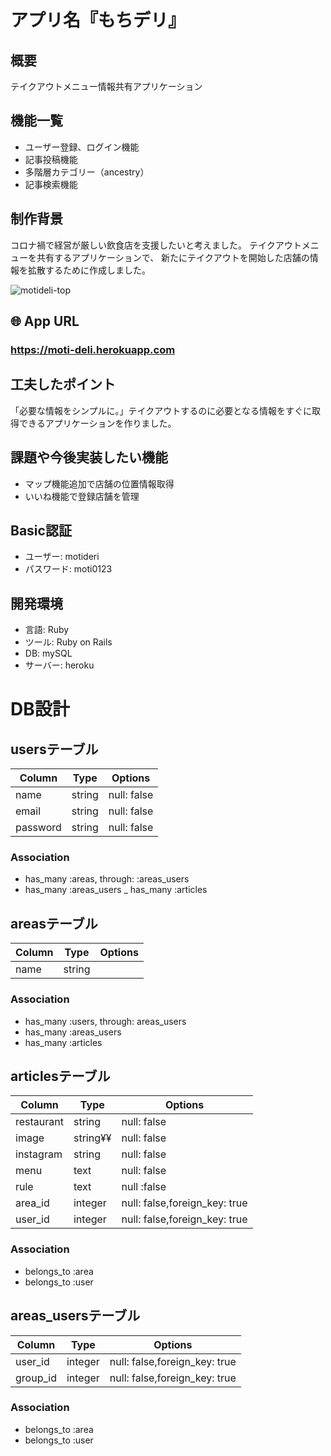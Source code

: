 # アプリ名『もちデリ』

## 概要
テイクアウトメニュー情報共有アプリケーション

## 機能一覧
- ユーザー登録、ログイン機能
- 記事投稿機能
- 多階層カテゴリー（ancestry）
- 記事検索機能

## 制作背景
コロナ禍で経営が厳しい飲食店を支援したいと考えました。
テイクアウトメニューを共有するアプリケーションで、
新たにテイクアウトを開始した店舗の情報を拡散するために作成しました。

![motideli-top](https://user-images.githubusercontent.com/67889926/91436460-210c7800-e8a3-11ea-97e8-fd90cffebeb1.jpg)

## 🌐 App URL

### **https://moti-deli.herokuapp.com**

## 工夫したポイント
「必要な情報をシンプルに。」テイクアウトするのに必要となる情報をすぐに取得できるアプリケーションを作りました。

## 課題や今後実装したい機能
- マップ機能追加で店舗の位置情報取得
- いいね機能で登録店舗を管理


## Basic認証
- ユーザー: motideri
- パスワード: moti0123

## 開発環境
- 言語: Ruby
- ツール: Ruby on Rails
- DB: mySQL
- サーバー: heroku


# DB設計
## usersテーブル
|Column|Type|Options|
|------|----|-------|
|name|string|null: false|
|email|string|null: false|
|password|string|null: false|
### Association
- has_many :areas, through: :areas_users
- has_many :areas_users
_ has_many :articles

## areasテーブル
|Column|Type|Options|
|------|----|-------|
|name|string||
### Association
- has_many :users, through: areas_users
- has_many :areas_users
- has_many :articles

## articlesテーブル
|Column|Type|Options|
|------|----|-------|
|restaurant|string|null: false|
|image|string¥¥|null: false|
|instagram|string|null: false|
|menu|text|null: false|
|rule|text|null :false|
|area_id|integer|null: false,foreign_key: true|
|user_id|integer|null: false,foreign_key: true|
### Association
- belongs_to :area
- belongs_to :user

## areas_usersテーブル
|Column|Type|Options|
|------|----|-------|
|user_id|integer|null: false,foreign_key: true|
|group_id|integer|null: false,foreign_key: true|
### Association
- belongs_to :area
- belongs_to :user